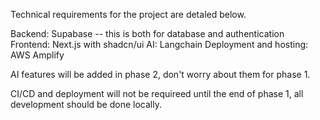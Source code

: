 Technical requirements for the project are detaled below.

Backend: Supabase -- this is both for database and authentication
Frontend: Next.js with shadcn/ui
AI: Langchain
Deployment and hosting: AWS Amplify

AI features will be added in phase 2, don't worry about them for phase 1.

CI/CD and deployment will not be requireed until the end of phase 1, all development should be done locally.
